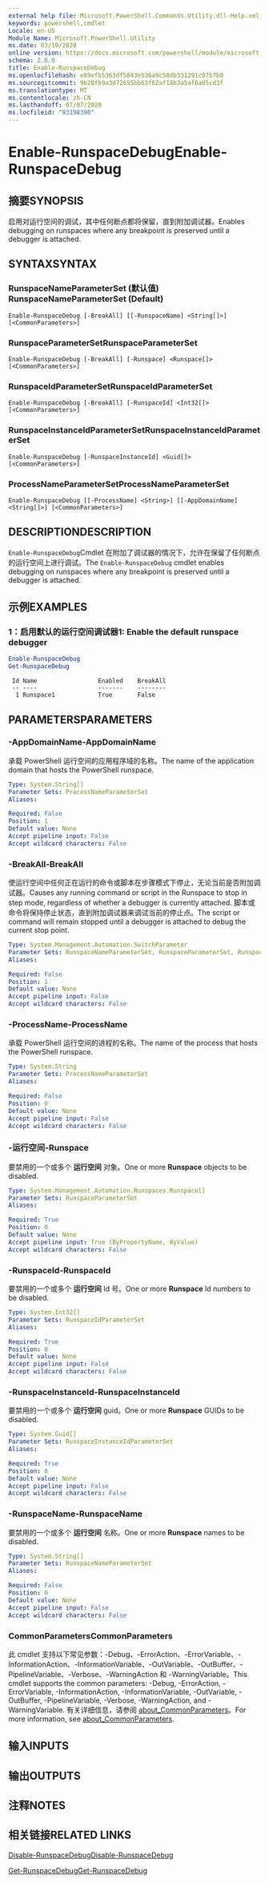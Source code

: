 ```yaml
---
external help file: Microsoft.PowerShell.Commands.Utility.dll-Help.xml
keywords: powershell,cmdlet
Locale: en-US
Module Name: Microsoft.PowerShell.Utility
ms.date: 03/19/2020
online version: https://docs.microsoft.com/powershell/module/microsoft.powershell.utility/enable-runspacedebug?view=powershell-7.1&WT.mc_id=ps-gethelp
schema: 2.0.0
title: Enable-RunspaceDebug
ms.openlocfilehash: e89efb5363df5843e536a9c58db331291c07b7b0
ms.sourcegitcommit: 9b28fb9a3d72655bb63f62af18b3a5af6a05cd3f
ms.translationtype: MT
ms.contentlocale: zh-CN
ms.lasthandoff: 07/07/2020
ms.locfileid: "93198390"
---
```

# <span data-ttu-id="63a14-103">Enable-RunspaceDebug</span><span class="sxs-lookup"><span data-stu-id="63a14-103">Enable-RunspaceDebug</span></span>

## <span data-ttu-id="63a14-104">摘要</span><span class="sxs-lookup"><span data-stu-id="63a14-104">SYNOPSIS</span></span>
<span data-ttu-id="63a14-105">启用对运行空间的调试，其中任何断点都将保留，直到附加调试器。</span><span class="sxs-lookup"><span data-stu-id="63a14-105">Enables debugging on runspaces where any breakpoint is preserved until a debugger is attached.</span></span>

## <span data-ttu-id="63a14-106">SYNTAX</span><span class="sxs-lookup"><span data-stu-id="63a14-106">SYNTAX</span></span>

### <span data-ttu-id="63a14-107">RunspaceNameParameterSet (默认值) </span><span class="sxs-lookup"><span data-stu-id="63a14-107">RunspaceNameParameterSet (Default)</span></span>

```
Enable-RunspaceDebug [-BreakAll] [[-RunspaceName] <String[]>] [<CommonParameters>]
```

### <span data-ttu-id="63a14-108">RunspaceParameterSet</span><span class="sxs-lookup"><span data-stu-id="63a14-108">RunspaceParameterSet</span></span>

```
Enable-RunspaceDebug [-BreakAll] [-Runspace] <Runspace[]> [<CommonParameters>]
```

### <span data-ttu-id="63a14-109">RunspaceIdParameterSet</span><span class="sxs-lookup"><span data-stu-id="63a14-109">RunspaceIdParameterSet</span></span>

```
Enable-RunspaceDebug [-BreakAll] [-RunspaceId] <Int32[]> [<CommonParameters>]
```

### <span data-ttu-id="63a14-110">RunspaceInstanceIdParameterSet</span><span class="sxs-lookup"><span data-stu-id="63a14-110">RunspaceInstanceIdParameterSet</span></span>

```
Enable-RunspaceDebug [-RunspaceInstanceId] <Guid[]> [<CommonParameters>]
```

### <span data-ttu-id="63a14-111">ProcessNameParameterSet</span><span class="sxs-lookup"><span data-stu-id="63a14-111">ProcessNameParameterSet</span></span>

```
Enable-RunspaceDebug [[-ProcessName] <String>] [[-AppDomainName] <String[]>] [<CommonParameters>]
```

## <span data-ttu-id="63a14-112">DESCRIPTION</span><span class="sxs-lookup"><span data-stu-id="63a14-112">DESCRIPTION</span></span>

<span data-ttu-id="63a14-113">`Enable-RunspaceDebug`Cmdlet 在附加了调试器的情况下，允许在保留了任何断点的运行空间上进行调试。</span><span class="sxs-lookup"><span data-stu-id="63a14-113">The `Enable-RunspaceDebug` cmdlet enables debugging on runspaces where any breakpoint is preserved until a debugger is attached.</span></span>

## <span data-ttu-id="63a14-114">示例</span><span class="sxs-lookup"><span data-stu-id="63a14-114">EXAMPLES</span></span>

### <span data-ttu-id="63a14-115">1：启用默认的运行空间调试器</span><span class="sxs-lookup"><span data-stu-id="63a14-115">1: Enable the default runspace debugger</span></span>

```powershell
Enable-RunspaceDebug
Get-RunspaceDebug
```

```Output
 Id Name                 Enabled    BreakAll
 -- ----                 -------    --------
  1 Runspace1            True       False
```

## <span data-ttu-id="63a14-116">PARAMETERS</span><span class="sxs-lookup"><span data-stu-id="63a14-116">PARAMETERS</span></span>

### <span data-ttu-id="63a14-117">-AppDomainName</span><span class="sxs-lookup"><span data-stu-id="63a14-117">-AppDomainName</span></span>

<span data-ttu-id="63a14-118">承载 PowerShell 运行空间的应用程序域的名称。</span><span class="sxs-lookup"><span data-stu-id="63a14-118">The name of the application domain that hosts the PowerShell runspace.</span></span>

```yaml
Type: System.String[]
Parameter Sets: ProcessNameParameterSet
Aliases:

Required: False
Position: 1
Default value: None
Accept pipeline input: False
Accept wildcard characters: False
```

### <span data-ttu-id="63a14-119">-BreakAll</span><span class="sxs-lookup"><span data-stu-id="63a14-119">-BreakAll</span></span>

<span data-ttu-id="63a14-120">使运行空间中任何正在运行的命令或脚本在步骤模式下停止，无论当前是否附加调试器。</span><span class="sxs-lookup"><span data-stu-id="63a14-120">Causes any running command or script in the Runspace to stop in step mode, regardless of whether a debugger is currently attached.</span></span> <span data-ttu-id="63a14-121">脚本或命令将保持停止状态，直到附加调试器来调试当前的停止点。</span><span class="sxs-lookup"><span data-stu-id="63a14-121">The script or command will remain stopped until a debugger is attached to debug the current stop point.</span></span>

```yaml
Type: System.Management.Automation.SwitchParameter
Parameter Sets: RunspaceNameParameterSet, RunspaceParameterSet, RunspaceIdParameterSet
Aliases:

Required: False
Position: 1
Default value: None
Accept pipeline input: False
Accept wildcard characters: False
```

### <span data-ttu-id="63a14-122">-ProcessName</span><span class="sxs-lookup"><span data-stu-id="63a14-122">-ProcessName</span></span>

<span data-ttu-id="63a14-123">承载 PowerShell 运行空间的进程的名称。</span><span class="sxs-lookup"><span data-stu-id="63a14-123">The name of the process that hosts the PowerShell runspace.</span></span>

```yaml
Type: System.String
Parameter Sets: ProcessNameParameterSet
Aliases:

Required: False
Position: 0
Default value: None
Accept pipeline input: False
Accept wildcard characters: False
```

### <span data-ttu-id="63a14-124">-运行空间</span><span class="sxs-lookup"><span data-stu-id="63a14-124">-Runspace</span></span>

<span data-ttu-id="63a14-125">要禁用的一个或多个 **运行空间** 对象。</span><span class="sxs-lookup"><span data-stu-id="63a14-125">One or more **Runspace** objects to be disabled.</span></span>

```yaml
Type: System.Management.Automation.Runspaces.Runspace[]
Parameter Sets: RunspaceParameterSet
Aliases:

Required: True
Position: 0
Default value: None
Accept pipeline input: True (ByPropertyName, ByValue)
Accept wildcard characters: False
```

### <span data-ttu-id="63a14-126">-RunspaceId</span><span class="sxs-lookup"><span data-stu-id="63a14-126">-RunspaceId</span></span>

<span data-ttu-id="63a14-127">要禁用的一个或多个 **运行空间** Id 号。</span><span class="sxs-lookup"><span data-stu-id="63a14-127">One or more **Runspace** Id numbers to be disabled.</span></span>

```yaml
Type: System.Int32[]
Parameter Sets: RunspaceIdParameterSet
Aliases:

Required: True
Position: 0
Default value: None
Accept pipeline input: False
Accept wildcard characters: False
```

### <span data-ttu-id="63a14-128">-RunspaceInstanceId</span><span class="sxs-lookup"><span data-stu-id="63a14-128">-RunspaceInstanceId</span></span>

<span data-ttu-id="63a14-129">要禁用的一个或多个 **运行空间** guid。</span><span class="sxs-lookup"><span data-stu-id="63a14-129">One or more **Runspace** GUIDs to be disabled.</span></span>

```yaml
Type: System.Guid[]
Parameter Sets: RunspaceInstanceIdParameterSet
Aliases:

Required: True
Position: 0
Default value: None
Accept pipeline input: False
Accept wildcard characters: False
```

### <span data-ttu-id="63a14-130">-RunspaceName</span><span class="sxs-lookup"><span data-stu-id="63a14-130">-RunspaceName</span></span>

<span data-ttu-id="63a14-131">要禁用的一个或多个 **运行空间** 名称。</span><span class="sxs-lookup"><span data-stu-id="63a14-131">One or more **Runspace** names to be disabled.</span></span>

```yaml
Type: System.String[]
Parameter Sets: RunspaceNameParameterSet
Aliases:

Required: False
Position: 0
Default value: None
Accept pipeline input: False
Accept wildcard characters: False
```

### <span data-ttu-id="63a14-132">CommonParameters</span><span class="sxs-lookup"><span data-stu-id="63a14-132">CommonParameters</span></span>

<span data-ttu-id="63a14-133">此 cmdlet 支持以下常见参数：-Debug、-ErrorAction、-ErrorVariable、-InformationAction、-InformationVariable、-OutVariable、-OutBuffer、-PipelineVariable、-Verbose、-WarningAction 和 -WarningVariable。</span><span class="sxs-lookup"><span data-stu-id="63a14-133">This cmdlet supports the common parameters: -Debug, -ErrorAction, -ErrorVariable, -InformationAction, -InformationVariable, -OutVariable, -OutBuffer, -PipelineVariable, -Verbose, -WarningAction, and -WarningVariable.</span></span> <span data-ttu-id="63a14-134">有关详细信息，请参阅 [about_CommonParameters](https://go.microsoft.com/fwlink/?LinkID=113216)。</span><span class="sxs-lookup"><span data-stu-id="63a14-134">For more information, see [about_CommonParameters](https://go.microsoft.com/fwlink/?LinkID=113216).</span></span>

## <span data-ttu-id="63a14-135">输入</span><span class="sxs-lookup"><span data-stu-id="63a14-135">INPUTS</span></span>

## <span data-ttu-id="63a14-136">输出</span><span class="sxs-lookup"><span data-stu-id="63a14-136">OUTPUTS</span></span>

## <span data-ttu-id="63a14-137">注释</span><span class="sxs-lookup"><span data-stu-id="63a14-137">NOTES</span></span>

## <span data-ttu-id="63a14-138">相关链接</span><span class="sxs-lookup"><span data-stu-id="63a14-138">RELATED LINKS</span></span>

[<span data-ttu-id="63a14-139">Disable-RunspaceDebug</span><span class="sxs-lookup"><span data-stu-id="63a14-139">Disable-RunspaceDebug</span></span>](Disable-RunspaceDebug.md)

[<span data-ttu-id="63a14-140">Get-RunspaceDebug</span><span class="sxs-lookup"><span data-stu-id="63a14-140">Get-RunspaceDebug</span></span>](Get-RunspaceDebug.md)

